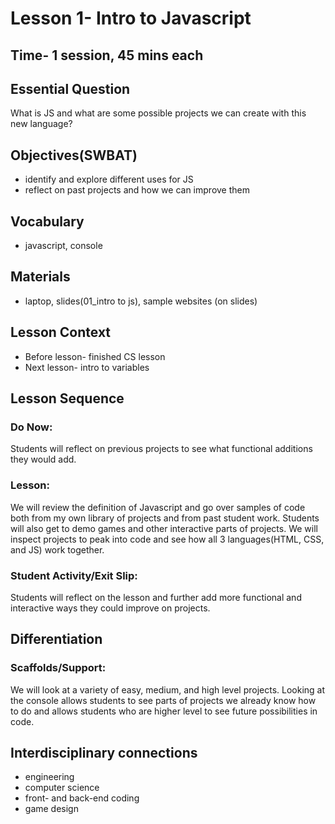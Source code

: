 # Lesson 1- Intro to Javascript
## Time- 1 session, 45 mins each

## Essential Question
What is JS and what are some possible projects we can create with this new language?

## Objectives(SWBAT)
  * identify and explore different uses for JS
  * reflect on past projects and how we can improve them

## Vocabulary
  * javascript, console
  
## Materials
  * laptop, slides(01_intro to js), sample websites (on slides)

## Lesson Context
* Before lesson- finished CS lesson
* Next lesson- intro to variables

## Lesson Sequence
### Do Now:
Students will reflect on previous projects to see what functional additions they would add.
### Lesson:
We will review the definition of Javascript and go over samples of code both from my own library of projects and from past student work. Students will also get to demo games and other interactive parts of projects. We will inspect projects to peak into code and see how all 3 languages(HTML, CSS, and JS) work together.
### Student Activity/Exit Slip:
Students will reflect on the lesson and further add more functional and interactive ways they could improve on projects.

## Differentiation
### Scaffolds/Support:
We will look at a variety of easy, medium, and high level projects. Looking at the console allows students to see parts of projects we already know how to do and allows students who are higher level to see future possibilities in code.

## Interdisciplinary connections
* engineering
* computer science
* front- and back-end coding
* game design
